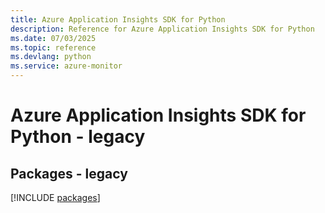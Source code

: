 ```yaml
---
title: Azure Application Insights SDK for Python
description: Reference for Azure Application Insights SDK for Python
ms.date: 07/03/2025
ms.topic: reference
ms.devlang: python
ms.service: azure-monitor
---
```

# Azure Application Insights SDK for Python - legacy
## Packages - legacy
[!INCLUDE [packages](application-insights-index.md)]